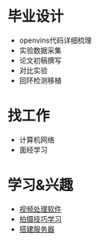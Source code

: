 # 毕业设计
* openvins代码详细梳理
* 实验数据采集
* 论文初稿撰写
* 对比实验
* 回环检测移植

# 找工作
* 计算机网络
* 面经学习

# 学习&兴趣
* [视频处理软件](https://www.bilibili.com/video/BV1ut411S7j7?p=1&vd_source=16d2a5d2fd87591e8453c2b777cfe9af)
* [拍摄技巧学习](https://www.bilibili.com/video/BV1pv411H78e?p=1&vd_source=16d2a5d2fd87591e8453c2b777cfe9af)
* [搭建服务器](https://220.181.38.251)
